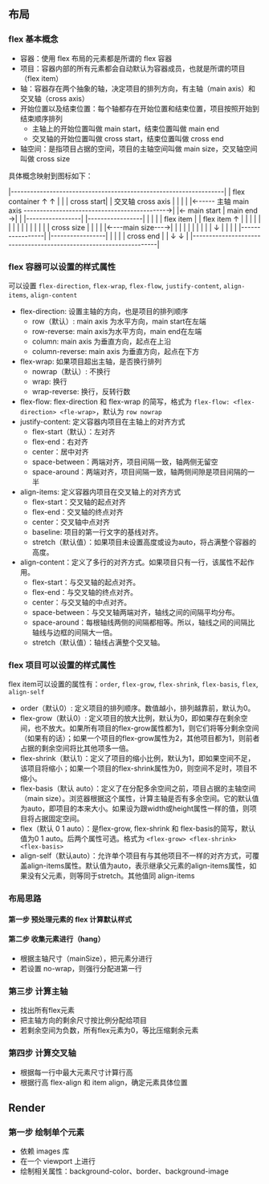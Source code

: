 ## 布局

### flex 基本概念

- 容器：使用 flex 布局的元素都是所谓的 flex 容器
- 项目：容器内部的所有元素都会自动默认为容器成员，也就是所谓的项目（flex item）
- 轴：容器存在两个抽象的轴，决定项目的排列方向，有主轴（main axis）和交叉轴（cross axis）
- 开始位置以及结束位置：每个轴都存在开始位置和结束位置，项目按照开始到结束顺序排列
  - 主轴上的开始位置叫做 main start，结束位置叫做 main end
  - 交叉轴的开始位置叫做 cross start，结束位置叫做 cross end
- 轴空间：是指项目占据的空间，项目的主轴空间叫做 main size，交叉轴空间叫做 cross size

具体概念映射到图标如下：

|------------------------------------------------------------------|
|  flex container                              ↑             ↑     |
|                                              |        cross start|
|                                        交叉轴 cross axis          |
|                                              |                   |
|←----- 主轴 main axis --------------------------------------------→|
|← main start                                  |          main end →|
|   |-----------------|   |-----------------|  |                    |
|   | flex item       |   | flex item ↑     |  |                    |
|   |                 |   |           |     |  |                    |
|   |                 |   |      cross size |  |                    |
|   |←---main size---→|   |           |     |  |                    |
|   |                 |   |           ↓     |  |                    |
|   |-----------------|   |-----------------|  |                    |
|                                              |         cross end  |
|                                              ↓              ↓     |
|-------------------------------------------------------------------|

### flex 容器可以设置的样式属性

可以设置 `flex-direction`, `flex-wrap`, `flex-flow`, `justify-content`, `align-items`, `align-content`

+ flex-direction: 设置主轴的方向，也是项目的排列顺序
  - row（默认）: main axis 为水平方向，main start在左端
  - row-reverse: main axis为水平方向，main end在左端
  - column: main axis 为垂直方向，起点在上沿
  - column-reverse: main axis 为垂直方向，起点在下方
+ flex-wrap: 如果项目超出主轴，是否换行排列
  - nowrap（默认）: 不换行
  - wrap: 换行
  - wrap-reverse: 换行，反转行数
+ flex-flow: flex-direction 和 flex-wrap 的简写，格式为 `flex-flow: <flex-direction> <fle-wrap>`，默认为 `row nowrap`
+ justify-content: 定义容器内项目在主轴上的对齐方式
  - flex-start（默认）：左对齐
  - flex-end：右对齐
  - center：居中对齐
  - space-between：两端对齐，项目间隔一致，轴两侧无留空
  - space-around：两端对齐，项目间隔一致，轴两侧间隙是项目间隔的一半
+ align-items: 定义容器内项目在交叉轴上的对齐方式
  - flex-start：交叉轴的起点对齐
  - flex-end：交叉轴的终点对齐
  - center：交叉轴中点对齐
  - baseline: 项目的第一行文字的基线对齐。
  - stretch（默认值）：如果项目未设置高度或设为auto，将占满整个容器的高度。
+ align-content：定义了多行的对齐方式。如果项目只有一行，该属性不起作用。
  - flex-start：与交叉轴的起点对齐。
  - flex-end：与交叉轴的终点对齐。
  - center：与交叉轴的中点对齐。
  - space-between：与交叉轴两端对齐，轴线之间的间隔平均分布。
  - space-around：每根轴线两侧的间隔都相等。所以，轴线之间的间隔比轴线与边框的间隔大一倍。
  - stretch（默认值）：轴线占满整个交叉轴。

### flex 项目可以设置的样式属性

flex item可以设置的属性有：`order`, `flex-grow`, `flex-shrink`, `flex-basis`, `flex`, `align-self`

+ order（默认0）: 定义项目的排列顺序。数值越小，排列越靠前，默认为0。
+ flex-grow（默认0）: 定义项目的放大比例，默认为0，即如果存在剩余空间，也不放大。如果所有项目的flex-grow属性都为1，则它们将等分剩余空间（如果有的话）；如果一个项目的flex-grow属性为2，其他项目都为1，则前者占据的剩余空间将比其他项多一倍。
+ flex-shrink（默认1）：定义了项目的缩小比例，默认为1，即如果空间不足，该项目将缩小；如果一个项目的flex-shrink属性为0，则空间不足时，项目不缩小。
+ flex-basis（默认 auto）：定义了在分配多余空间之前，项目占据的主轴空间（main size）。浏览器根据这个属性，计算主轴是否有多余空间。它的默认值为auto，即项目的本来大小。如果设为跟width或height属性一样的值，则项目将占据固定空间。
+ flex（默认 0 1 auto）：是flex-grow, flex-shrink 和 flex-basis的简写，默认值为0 1 auto。后两个属性可选。格式为 `<flex-grow> <flex-shrink> <flex-basis>`
+ align-self（默认auto）：允许单个项目有与其他项目不一样的对齐方式，可覆盖align-items属性。默认值为auto，表示继承父元素的align-items属性，如果没有父元素，则等同于stretch。其他值同 align-items

### 布局思路

#### 第一步 预处理元素的 flex 计算默认样式

#### 第二步 收集元素进行（hang）

- 根据主轴尺寸（mainSize），把元素分进行
- 若设置 no-wrap，则强行分配进第一行

### 第三步 计算主轴

- 找出所有flex元素
- 把主轴方向的剩余尺寸按比例分配给项目
- 若剩余空间为负数，所有flex元素为0，等比压缩剩余元素

### 第四步 计算交叉轴 

- 根据每一行中最大元素尺寸计算行高
- 根据行高 flex-align 和 item align，确定元素具体位置

## Render

### 第一步 绘制单个元素

- 依赖 images 库
- 在一个 viewport 上进行
- 绘制相关属性：background-color、border、background-image